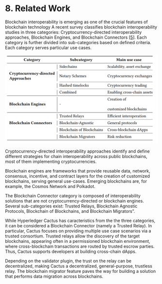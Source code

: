 # 8. Related Work

Blockchain interoperability is emerging as one of the crucial features of blockchain technology
A recent survey classifies blockchain interoperability studies in three categories: Cryptocurrency-directed interoperability approaches, Blockchain Engines, and Blockchain Connectors [[5](#9-references)]. Each category is further divided into sub-categories based on defined criteria.
Each category serves particular use cases.

![rw](./related-work-categories.png)


Cryptocurrency-directed interoperability approaches identify and define different strategies for chain interoperability across public blockchains, most of them implementing cryptocurrencies.

Blockchain engines are frameworks that provide reusable data, network, consensus, incentive, and contract layers for the creation of customized blockchains, serving general use-cases. Emerging blockchains are, for example, the Cosmos Network and Polkadot.

The Blockchain Connector category is composed of interoperability solutions that are not cryptocurrency-directed or blockchain engines. Several sub-categories exist: Trusted Relays, Blockchain Agnostic Protocols, Blockchain of Blockchains, and Blockchain Migrators”.

While Hyperledger Cactus has caracteristics from the the three categories, it can be considered a Blockchain Connector (namely a Trusted Relay). In particular, Cactus focuses on providing multiple use case scenarios via a trusted consortium.
Trusted relays allow the discovery of the target blockchains, appearing often in a permissioned blockchain environment, where cross-blockchain transactions are routed by trusted escrow parties. Thus, Cactus supports developers at building cross-chain dApps.

Depending on the validator plugin, the trust on the relay can be decentralized, making Cactus a decentralized, general-purpose, trustless relay.
The blockchain migrator feature paves the way for building a solution that performs data migration across blockchains.
